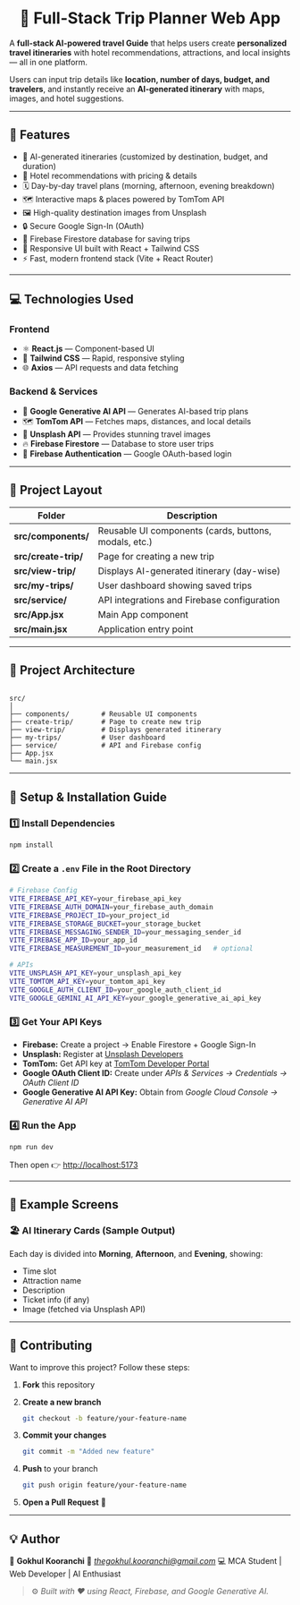 <h1 align="center">🧭 Full-Stack Trip Planner Web App</h1>

A **full-stack AI-powered travel Guide** that helps users create **personalized travel itineraries** with hotel recommendations, attractions, and local insights — all in one platform.

Users can input trip details like **location, number of days, budget, and travelers**, and instantly receive an **AI-generated itinerary** with maps, images, and hotel suggestions.

---

## 🚀 Features

- 🤖 AI-generated itineraries (customized by destination, budget, and duration)
- 🏨 Hotel recommendations with pricing & details
- 🗓️ Day-by-day travel plans (morning, afternoon, evening breakdown)
- 🗺️ Interactive maps & places powered by TomTom API
- 🖼️ High-quality destination images from Unsplash
- 🔒 Secure Google Sign-In (OAuth)
- 💾 Firebase Firestore database for saving trips
- 🎨 Responsive UI built with React + Tailwind CSS
- ⚡ Fast, modern frontend stack (Vite + React Router)

---

## 💻 Technologies Used

### **Frontend**
- ⚛️ **React.js** — Component-based UI  
- 🎨 **Tailwind CSS** — Rapid, responsive styling  
- 🌐 **Axios** — API requests and data fetching  

### **Backend & Services**
- 🧠 **Google Generative AI API** — Generates AI-based trip plans  
- 🗺️ **TomTom API** — Fetches maps, distances, and local details  
- 📸 **Unsplash API** — Provides stunning travel images  
- 🔥 **Firebase Firestore** — Database to store user trips  
- 🔐 **Firebase Authentication** — Google OAuth-based login  

---

## 📂 Project Layout

| Folder | Description |
|--------|--------------|
| **src/components/** | Reusable UI components (cards, buttons, modals, etc.) |
| **src/create-trip/** | Page for creating a new trip |
| **src/view-trip/** | Displays AI-generated itinerary (day-wise) |
| **src/my-trips/** | User dashboard showing saved trips |
| **src/service/** | API integrations and Firebase configuration |
| **src/App.jsx** | Main App component |
| **src/main.jsx** | Application entry point |

---

## 🧱 Project Architecture

```

src/
│
├── components/        # Reusable UI components
├── create-trip/       # Page to create new trip
├── view-trip/         # Displays generated itinerary
├── my-trips/          # User dashboard
├── service/           # API and Firebase config
├── App.jsx
└── main.jsx

````

---

## 🧾 Setup & Installation Guide

### 1️⃣ Install Dependencies

```bash
npm install
````

### 2️⃣ Create a `.env` File in the Root Directory

```bash
# Firebase Config
VITE_FIREBASE_API_KEY=your_firebase_api_key
VITE_FIREBASE_AUTH_DOMAIN=your_firebase_auth_domain
VITE_FIREBASE_PROJECT_ID=your_project_id
VITE_FIREBASE_STORAGE_BUCKET=your_storage_bucket
VITE_FIREBASE_MESSAGING_SENDER_ID=your_messaging_sender_id
VITE_FIREBASE_APP_ID=your_app_id
VITE_FIREBASE_MEASUREMENT_ID=your_measurement_id   # optional

# APIs
VITE_UNSPLASH_API_KEY=your_unsplash_api_key
VITE_TOMTOM_API_KEY=your_tomtom_api_key
VITE_GOOGLE_AUTH_CLIENT_ID=your_google_auth_client_id
VITE_GOOGLE_GEMINI_AI_API_KEY=your_google_generative_ai_api_key
```

### 3️⃣ Get Your API Keys

* **Firebase:** Create a project → Enable Firestore + Google Sign-In
* **Unsplash:** Register at [Unsplash Developers](https://unsplash.com/developers)
* **TomTom:** Get API key at [TomTom Developer Portal](https://developer.tomtom.com/)
* **Google OAuth Client ID:** Create under *APIs & Services → Credentials → OAuth Client ID*
* **Google Generative AI API Key:** Obtain from *Google Cloud Console → Generative AI API*

### 4️⃣ Run the App

```bash
npm run dev
```

Then open 👉 [http://localhost:5173](http://localhost:5173)

---

## 📸 Example Screens

### 🏖️ AI Itinerary Cards (Sample Output)

Each day is divided into **Morning**, **Afternoon**, and **Evening**, showing:

* Time slot
* Attraction name
* Description
* Ticket info (if any)
* Image (fetched via Unsplash API)

---

## 🤝 Contributing

Want to improve this project? Follow these steps:

1. **Fork** this repository
2. **Create a new branch**

   ```bash
   git checkout -b feature/your-feature-name
   ```
3. **Commit your changes**

   ```bash
   git commit -m "Added new feature"
   ```
4. **Push** to your branch

   ```bash
   git push origin feature/your-feature-name
   ```
5. **Open a Pull Request** 🚀

---

## 💡 Author

👤 **Gokhul Kooranchi**
📧 *[thegokhul.kooranchi@gmail.com](mailto:gokhulkooranchi@gmail.com)*
💻 MCA Student | Web Developer | AI Enthusiast

> ⚙️ *Built with ❤️ using React, Firebase, and Google Generative AI.*
